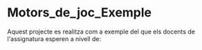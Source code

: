 # Motors_de_joc_Exemple
 Aquest projecte es realitza com a exemple del que els docents de l'assignatura esperen a nivell de: 
